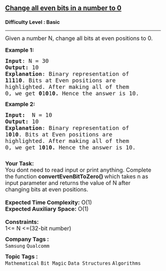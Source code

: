 <h2><a href="https://practice.geeksforgeeks.org/problems/change-all-even-bits-in-a-number-to-03253/1?page=1&difficulty[]=-1&category[]=Bit%20Magic&sortBy=submissions">Change all even bits in a number to 0</a></h2><h3>Difficulty Level : Basic</h3><hr><div class="problems_problem_content__Xm_eO"><p><span style="font-size:18px">Given a number N, change all bits at even positions to 0.</span><br>
<br>
<span style="font-size:18px"><strong>Example 1:</strong></span></p>

<pre><span style="font-size:18px"><strong>Input</strong>: N = 30
<strong>Output:</strong>&nbsp;10&nbsp;
<strong>Explanation</strong>: Binary representation of 
<strong>1</strong>1<strong>1</strong>1<strong>0</strong>. Bits at Even positions are 
highlighted. After making all of them 
0, we get <strong>0</strong>1<strong>0</strong>1<strong>0. </strong>Hence the answer is 10.</span>
</pre>

<p><span style="font-size:18px"><strong>Example 2:</strong></span></p>

<pre><span style="font-size:18px"><strong>Input:  </strong>N = 10
<strong>Output:&nbsp;</strong>10
<strong>Explanation</strong>: Binary representation of 
1<strong>0</strong>1<strong>0</strong>. Bits at Even positions are 
highlighted. After making all of them 
0, we get 1<strong>0</strong>1<strong>0.</strong> Hence the answer is 10.</span></pre>

<p><br>
<span style="font-size:18px"><strong>Your Task:&nbsp;&nbsp;</strong><br>
You dont need to read input or print anything. Complete the function <strong>convertEvenBitToZero()&nbsp;</strong>which takes n&nbsp;as input parameter and returns the value of N after changing&nbsp;bits at even positions.<br>
<br>
<strong>Expected Time Complexity:</strong> O(1)<br>
<strong>Expected Auxiliary Space:</strong> O(1)<br>
<br>
<strong>Constraints:</strong><br>
1&lt;= N &lt;=(32-bit number)</span></p>
</div><p><span style=font-size:18px><strong>Company Tags : </strong><br><code>Samsung</code>&nbsp;<code>Qualcomm</code>&nbsp;<br><p><span style=font-size:18px><strong>Topic Tags : </strong><br><code>Mathematical</code>&nbsp;<code>Bit Magic</code>&nbsp;<code>Data Structures</code>&nbsp;<code>Algorithms</code>&nbsp;
